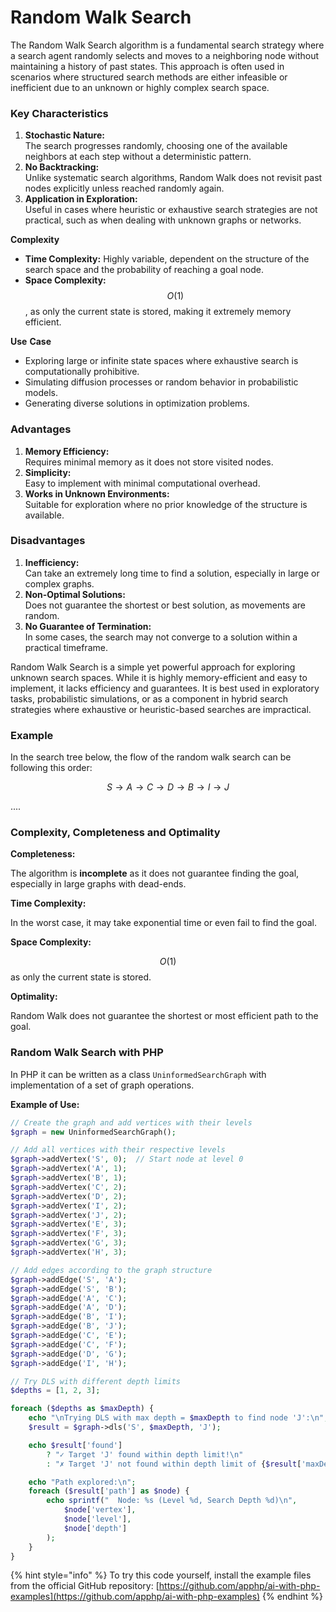 # Random Walk Search

The Random Walk Search algorithm is a fundamental search strategy where a search agent randomly selects and moves to a neighboring node without maintaining a history of past states. This approach is often used in scenarios where structured search methods are either infeasible or inefficient due to an unknown or highly complex search space.

### Key Characteristics

1. **Stochastic Nature:**\
   The search progresses randomly, choosing one of the available neighbors at each step without a deterministic pattern.
2. **No Backtracking:**\
   Unlike systematic search algorithms, Random Walk does not revisit past nodes explicitly unless reached randomly again.
3. **Application in Exploration:**\
   Useful in cases where heuristic or exhaustive search strategies are not practical, such as when dealing with unknown graphs or networks.

**Complexity**

* **Time Complexity:** Highly variable, dependent on the structure of the search space and the probability of reaching a goal node.
* **Space Complexity:** $$O(1)$$, as only the current state is stored, making it extremely memory efficient.

**Use** **Case**

* Exploring large or infinite state spaces where exhaustive search is computationally prohibitive.
* Simulating diffusion processes or random behavior in probabilistic models.
* Generating diverse solutions in optimization problems.

### Advantages

1. **Memory Efficiency:**\
   Requires minimal memory as it does not store visited nodes.
2. **Simplicity:**\
   Easy to implement with minimal computational overhead.
3. **Works in Unknown Environments:**\
   Suitable for exploration where no prior knowledge of the structure is available.

### Disadvantages

1. **Inefficiency:**\
   Can take an extremely long time to find a solution, especially in large or complex graphs.
2. **Non-Optimal Solutions:**\
   Does not guarantee the shortest or best solution, as movements are random.
3. **No Guarantee of Termination:**\
   In some cases, the search may not converge to a solution within a practical timeframe.

Random Walk Search is a simple yet powerful approach for exploring unknown search spaces. While it is highly memory-efficient and easy to implement, it lacks efficiency and guarantees. It is best used in exploratory tasks, probabilistic simulations, or as a component in hybrid search strategies where exhaustive or heuristic-based searches are impractical.

### Example

In the search tree below, the flow of the random walk search can be following this order:

$$S→A→C→D→B→I→J$$

....

### Complexity, **Completeness** and Optimality

**Completeness:**

The algorithm is **incomplete** as it does not guarantee finding the goal, especially in large graphs with dead-ends.

**Time Complexity:**

In the worst case, it may take exponential time or even fail to find the goal.

**Space Complexity:**

$$O(1)$$ as only the current state is stored.

**Optimality:**

Random Walk does not guarantee the shortest or most efficient path to the goal.

### Random Walk Search with PHP

In PHP  it can be written as a class `UninformedSearchGraph` with implementation of a set of graph operations.

**Example of Use:**

```php
// Create the graph and add vertices with their levels
$graph = new UninformedSearchGraph();

// Add all vertices with their respective levels
$graph->addVertex('S', 0);  // Start node at level 0
$graph->addVertex('A', 1);
$graph->addVertex('B', 1);
$graph->addVertex('C', 2);
$graph->addVertex('D', 2);
$graph->addVertex('I', 2);
$graph->addVertex('J', 2);
$graph->addVertex('E', 3);
$graph->addVertex('F', 3);
$graph->addVertex('G', 3);
$graph->addVertex('H', 3);

// Add edges according to the graph structure
$graph->addEdge('S', 'A');
$graph->addEdge('S', 'B');
$graph->addEdge('A', 'C');
$graph->addEdge('A', 'D');
$graph->addEdge('B', 'I');
$graph->addEdge('B', 'J');
$graph->addEdge('C', 'E');
$graph->addEdge('C', 'F');
$graph->addEdge('D', 'G');
$graph->addEdge('I', 'H');

// Try DLS with different depth limits
$depths = [1, 2, 3];

foreach ($depths as $maxDepth) {
    echo "\nTrying DLS with max depth = $maxDepth to find node 'J':\n";
    $result = $graph->dls('S', $maxDepth, 'J');

    echo $result['found']
        ? "✓ Target 'J' found within depth limit!\n"
        : "✗ Target 'J' not found within depth limit of {$result['maxDepth']}\n";

    echo "Path explored:\n";
    foreach ($result['path'] as $node) {
        echo sprintf("  Node: %s (Level %d, Search Depth %d)\n",
            $node['vertex'],
            $node['level'],
            $node['depth']
        );
    }
}
```

{% hint style="info" %}
To try this code yourself, install the example files from the official GitHub repository: [https://github.com/apphp/ai-with-php-examples](https://github.com/apphp/ai-with-php-examples)
{% endhint %}

####
